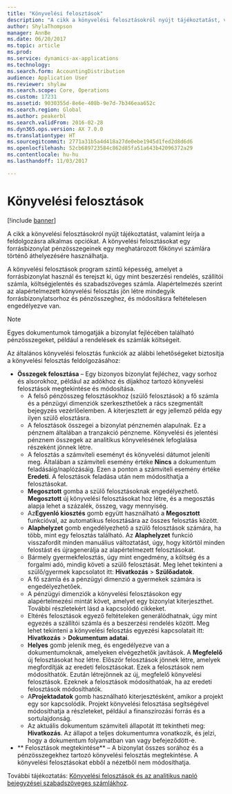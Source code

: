 ```yaml
---
title: "Könyvelési felosztások"
description: "A cikk a könyvelési felosztásokról nyújt tájékoztatást, valamint leírja a feldolgozásra alkalmas opciókat. A könyvelési felosztásokat egy forrásbizonylat pénzösszegeinek egy meghatározott főkönyvi számlára történő áthelyezésére használhatja."
author: ShylaThompson
manager: AnnBe
ms.date: 06/20/2017
ms.topic: article
ms.prod: 
ms.service: dynamics-ax-applications
ms.technology: 
ms.search.form: AccountingDistribution
audience: Application User
ms.reviewer: shylaw
ms.search.scope: Core, Operations
ms.custom: 17231
ms.assetid: 9030355d-8e6e-408b-9e7d-7b346eaa652c
ms.search.region: Global
ms.author: peakerbl
ms.search.validFrom: 2016-02-28
ms.dyn365.ops.version: AX 7.0.0
ms.translationtype: HT
ms.sourcegitcommit: 2771a31b5a4d418a27de0ebe1945d1fed2d8d6d6
ms.openlocfilehash: 52cb689723584c862d85fa51a643b42096372a29
ms.contentlocale: hu-hu
ms.lasthandoff: 11/03/2017

---
```


# <a name="accounting-distributions"></a>Könyvelési felosztások

[!include [banner](../includes/banner.md)]

A cikk a könyvelési felosztásokról nyújt tájékoztatást, valamint leírja a feldolgozásra alkalmas opciókat. A könyvelési felosztásokat egy forrásbizonylat pénzösszegeinek egy meghatározott főkönyvi számlára történő áthelyezésére használhatja. 

A könyvelési felosztások program szintű képesség, amelyet a forrásbizonylat használ és terejszt ki, úgy mint beszerzési rendelés, szállítói számla, költségjelentés és szabadszöveges számla. Alapértelmezés szerint az alapértelmezett könyvelési felosztás jön létre mindegyik forrásbizonylatsorhoz és pénzösszeghez, és módosításra feltételesen engedélyezve van. 

> [!Note] 
> Egyes dokumentumok támogatják a bizonylat fejlécében található pénzösszegeket, például a rendelések és számlák költségeit. 

Az általános könyvelési felosztás funkciók az alábbi lehetőségeket biztosítja a könyvelési felosztás feldolgozásához:

-   **Összegek felosztása** – Egy bizonyos bizonylat fejléchez, vagy sorhoz és alsorokhoz, például az adókhoz és díjakhoz tartozó könyvelési felosztások megtekintése és módosítása.
    -   A felső pénzösszeg felosztásokhoz (szülő felosztások) a fő számla és a pénzügyi dimenziók szerkeszthetőek a rács szegmentált bejegyzés vezérlőelemben. A kiterjesztett ár egy jellemző példa egy ilyen szülő elosztásra.
    -   A felosztások összegei a bizonylat pénznemén alapulnak. Ez a pénznem általában a tranzakció pénzneme. Könyvelési és jelentési pénznem összegek az analitikus könyvelésének lefoglalása részeként jönnek létre.
    -   A felosztás a számviteli eseményt és könyvelési dátumot jeleníti meg. Általában a számviteli esemény értéke **Nincs** a dokumentum feladásáig/naplózásáig. Ezen a ponton a számviteli esemény értéke **Eredeti**. A felosztások feladása után nem módosíthatja a felosztásokat.
    -   **Megosztott** gomba a szülő felosztásoknak engedélyezhető. **Megosztott** új könyvelési felosztásokat hoz létre, és a megosztás alapja lehet a százalék, összeg, vagy mennyiség.
    -   Az**Egyenló kiosztés** gomb együtt használható a **Megosztott** funkcióval, az automatikus felosztására az összes felosztás között.
    -   **Alaphelyzet** gomb engedélyezhető a szülő felosztások számára, ha több, mint egy felosztás található. Az **Alaphelyzet** funkció visszafordít minden manuálius változtatást, úgy, hogy kitörtöl minden felostást és újragenerálja az alapértelmezett felosztásokat.
    -   Bármely gyermekfelosztás, úgy mint engedmény, a költség és a forgalmi adó, mindig követi a szülő felosztását. Meg lehet tekinteni a szülő/gyermek kapcsolatot itt: **Hivatkozás** &gt; **Szülőadatok**.
    -   A fő számla és a pénzügyi dimenzió a gyermekek számára is engedélyezhetőek.
    -   A pénzügyi dimenziók a könyvelési felosztásokon egy alapértelmezési mintát követ, amelyet egy bizonylat kiterjeszthet. További részletekért lásd a kapcsolódó cikkeket.
    -   Eltérés felosztások egyező feltételeken generálódhatnak, úgy mint egyezés a szállítói számla és a beszerzési rendelés között. Meg lehet tekinteni a könyvelési felosztás egyezési kapcsolatait itt: **Hivatkozás** &gt; **Dokumentum adatai**.
    -   **Helyes** gomb jelenik meg, és engedélyezve van a dokumentumoknak, amelyeken elvégezhetők javítások. A **Megfelelő** új felosztásokat hoz létre. Először felosztások jönnek létre, amelyek megfordítják az eredeti felosztásokat. Ezek a felosztások nem módosíthatók. Ezután létrejönnek az új, megfelelő könyvelési felosztások. Ezeknek a felosztások módosíthatóak, ha az eredeti felosztások módosíthatók.
    -   A**Projektadatok** gomb használható kiterjesztésként, amikor a projekt egy sor kapcsolódik. Projekt könyvelési felosztása segítségével módosíthatja a részleteket, például a finanszírozási forrás és a sortulajdonság.
    -   Az aktuális dokumentum számviteli állapotát itt tekintheti meg: **Hivatkozás**. Az állapot a teljes dokumentumra vonatkozik, és jelzi, hogy a dokumentum folyamatban van vagy befejeződött-e.
-   ** Felosztások megtekintése** – A bizonylat összes sorához és a pénzösszegekhez tartozó könyvelési felosztás megtekintése. A könyvelési felosztásokat ebből a nézetből nem módosíthatja.


További tájékoztatás: [Könyvelési felosztások és az analitikus napló bejegyzései szabadszöveges számlákhoz](accounting-distributions-subledger-journal-entries-vendor-invoices.md).



